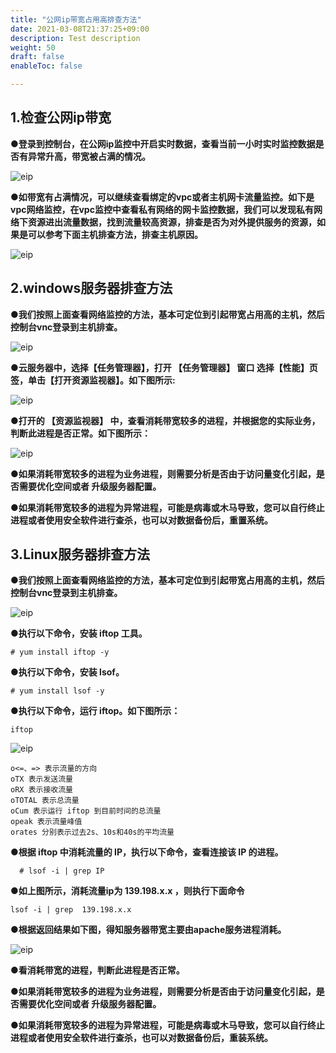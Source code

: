 ```yaml
---
title: "公网ip带宽占用高排查方法"
date: 2021-03-08T21:37:25+09:00
description: Test description
weight: 50
draft: false
enableToc: false

---
```


## 1.检查公网ip带宽

●**登录到控制台，在公网ip监控中开启实时数据，查看当前一小时实时监控数据是否有异常升高，带宽被占满的情况。**



 ![eip](../_images/EIP1.png)



●**如带宽有占满情况，可以继续查看绑定的vpc或者主机网卡流量监控。如下是vpc网络监控，在vpc监控中查看私有网络的网卡监控数据，我们可以发现私有网络下资源进出流量数据，找到流量较高资源，排查是否为对外提供服务的资源，如果是可以参考下面主机排查方法，排查主机原因。**



 ![eip](../_images/EIP2.png)

## 2.windows服务器排查方法



●**我们按照上面查看网络监控的方法，基本可定位到引起带宽占用高的主机，然后控制台vnc登录到主机排查。**



 ![eip](../_images/EIP3.png)



●**云服务器中，选择【任务管理器】，打开 【任务管理器】 窗口
选择【性能】页签，单击【打开资源监视器】。如下图所示:** 

 ![eip](../_images/EIP4.png)



●**打开的 【资源监视器】 中，查看消耗带宽较多的进程，并根据您的实际业务，判断此进程是否正常。如下图所示：**

 ![eip](../_images/EIP5.png)



●**如果消耗带宽较多的进程为业务进程，则需要分析是否由于访问量变化引起，是否需要优化空间或者 升级服务器配置。**

●**如果消耗带宽较多的进程为异常进程，可能是病毒或木马导致，您可以自行终止进程或者使用安全软件进行查杀，也可以对数据备份后，重置系统。**





## 3.Linux服务器排查方法


●**我们按照上面查看网络监控的方法，基本可定位到引起带宽占用高的主机，然后控制台vnc登录到主机排查。**



 ![eip](../_images/EIP6.png)



●**执行以下命令，安装 iftop 工具。**

```
# yum install iftop -y
```



●**执行以下命令，安装 lsof。**



```
# yum install lsof -y
```



●**执行以下命令，运行 iftop。如下图所示：**



```
iftop
```
 ![eip](../_images/EIP7.png)

```
o<=、=> 表示流量的方向
oTX 表示发送流量
oRX 表示接收流量
oTOTAL 表示总流量
oCum 表示运行 iftop 到目前时间的总流量
opeak 表示流量峰值
orates 分别表示过去2s、10s和40s的平均流量
```



●**根据 iftop 中消耗流量的 IP，执行以下命令，查看连接该 IP 的进程。**



```
  # lsof -i | grep IP
```



●**如上图所示，消耗流量ip为 139.198.x.x  ，则执行下面命令**



```
lsof -i | grep  139.198.x.x
```



●**根据返回结果如下图，得知服务器带宽主要由apache服务进程消耗。**



 ![eip](../_images/EIP8.png)



**●看消耗带宽的进程，判断此进程是否正常。**

**●如果消耗带宽较多的进程为业务进程，则需要分析是否由于访问量变化引起，是否需要优化空间或者 升级服务器配置。**

**●如果消耗带宽较多的进程为异常进程，可能是病毒或木马导致，您可以自行终止进程或者使用安全软件进行查杀，也可以对数据备份后，重装系统。**